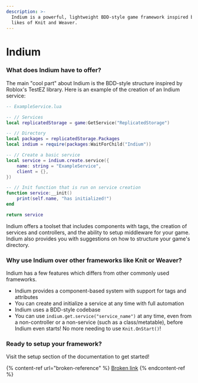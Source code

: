 ```yaml
---
description: >-
  Indium is a powerful, lightweight BDD-style game framework inspired by the
  likes of Knit and Weaver.
---
```


# Indium



### What does Indium have to offer?

The main "cool part" about Indium is the BDD-style structure inspired by Roblox's TestEZ library. Here is an example of the creation of an Indium service:

```lua
-- ExampleService.lua

-- // Services
local replicatedStorage = game:GetService("ReplicatedStorage")

-- // Directory
local packages = replicatedStorage.Packages
local indium = require(packages:WaitForChild("Indium"))

-- // Create a basic service
local service = indium.create.service({
    name: string = "ExampleService",
    client = {},
})

-- // Init function that is run on service creation
function service:__init()
    print(self.name, "has initialized!")
end

return service
```

Indium offers a toolset that includes components with tags, the creation of services and controllers, and the ability to setup middleware for your game. Indium also provides you with suggestions on how to structure your game's directory.

### Why use Indium over other frameworks like Knit or Weaver?

Indium has a few features which differs from other commonly used frameworks.

* Indium provides a component-based system with support for tags and attributes
* You can create and initialize a service at any time with full automation
* Indium uses a BDD-style codebase
* You can use `indium.get.service("service_name")` at any time, even from a non-controller or a non-service (such as a class/metatable), before Indium even starts! No more needing to use `Knit.OnStart()`!

### Ready to setup your framework?

Visit the setup section of the documentation to get started!

{% content-ref url="broken-reference" %}
[Broken link](broken-reference)
{% endcontent-ref %}
